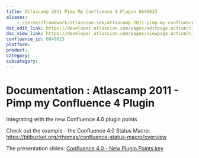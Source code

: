 ```yaml
---
title: Atlascamp 2011 Pimp My Confluence 4 Plugin 6849623
aliases:
    - /server/framework/atlassian-sdk/atlascamp-2011-pimp-my-confluence-4-plugin-6849623.html
dac_edit_link: https://developer.atlassian.com/pages/editpage.action?cjm=wozere&pageId=6849623
dac_view_link: https://developer.atlassian.com/pages/viewpage.action?cjm=wozere&pageId=6849623
confluence_id: 6849623
platform:
product:
category:
subcategory:
---
```

# Documentation : Atlascamp 2011 - Pimp my Confluence 4 Plugin

Integrating with the new Confluence 4.0 plugin points

Check out the example - the Confluence 4.0 Status Macro: <a href="https://bitbucket.org/rthomas/confluence-status-macro/overview" class="uri external-link">https://bitbucket.org/rthomas/confluence-status-macro/overview</a>

The presentation slides: [Confluence 4.0 - New Plugin Points.key](attachments/6849623/7078095.key)

























